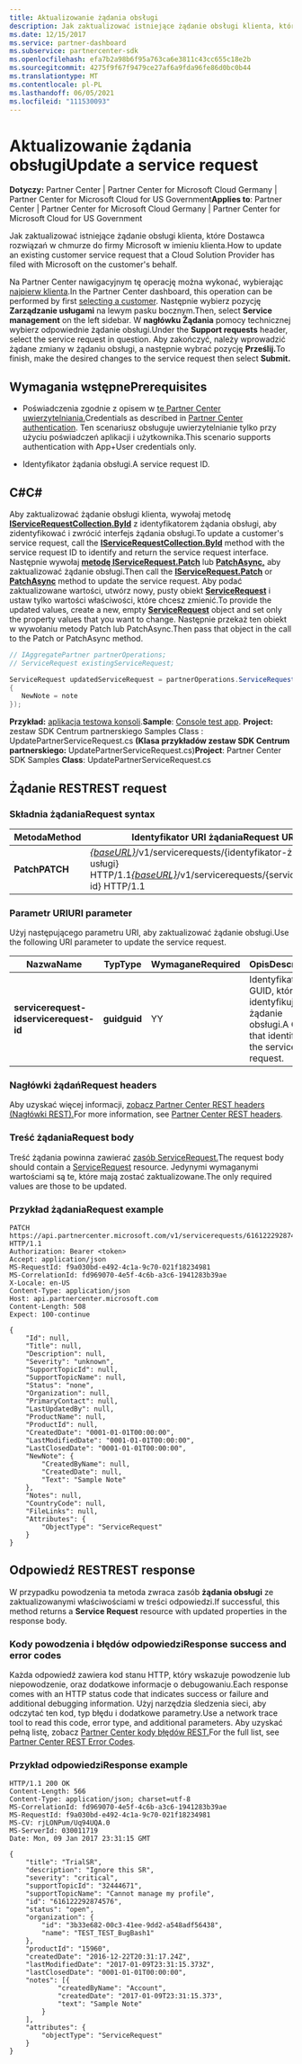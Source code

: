```yaml
---
title: Aktualizowanie żądania obsługi
description: Jak zaktualizować istniejące żądanie obsługi klienta, które Dostawca rozwiązań w chmurze do firmy Microsoft w imieniu klienta.
ms.date: 12/15/2017
ms.service: partner-dashboard
ms.subservice: partnercenter-sdk
ms.openlocfilehash: efa7b2a98b6f95a763ca6e3811c43cc655c18e2b
ms.sourcegitcommit: 4275f9f67f9479ce27af6a9fda96fe86d0bc0b44
ms.translationtype: MT
ms.contentlocale: pl-PL
ms.lasthandoff: 06/05/2021
ms.locfileid: "111530093"
---
```

# <a name="update-a-service-request"></a><span data-ttu-id="9bd0f-103">Aktualizowanie żądania obsługi</span><span class="sxs-lookup"><span data-stu-id="9bd0f-103">Update a service request</span></span>

<span data-ttu-id="9bd0f-104">**Dotyczy:** Partner Center | Partner Center for Microsoft Cloud Germany | Partner Center for Microsoft Cloud for US Government</span><span class="sxs-lookup"><span data-stu-id="9bd0f-104">**Applies to**: Partner Center | Partner Center for Microsoft Cloud Germany | Partner Center for Microsoft Cloud for US Government</span></span>

<span data-ttu-id="9bd0f-105">Jak zaktualizować istniejące żądanie obsługi klienta, które Dostawca rozwiązań w chmurze do firmy Microsoft w imieniu klienta.</span><span class="sxs-lookup"><span data-stu-id="9bd0f-105">How to update an existing customer service request that a Cloud Solution Provider has filed with Microsoft on the customer's behalf.</span></span>

<span data-ttu-id="9bd0f-106">Na Partner Center nawigacyjnym tę operację można wykonać, wybierając [najpierw klienta](get-a-customer-by-name.md).</span><span class="sxs-lookup"><span data-stu-id="9bd0f-106">In the Partner Center dashboard, this operation can be performed by first [selecting a customer](get-a-customer-by-name.md).</span></span> <span data-ttu-id="9bd0f-107">Następnie wybierz pozycję **Zarządzanie usługami** na lewym pasku bocznym.</span><span class="sxs-lookup"><span data-stu-id="9bd0f-107">Then, select **Service management** on the left sidebar.</span></span> <span data-ttu-id="9bd0f-108">W **nagłówku Żądania** pomocy technicznej wybierz odpowiednie żądanie obsługi.</span><span class="sxs-lookup"><span data-stu-id="9bd0f-108">Under the **Support requests** header, select the service request in question.</span></span> <span data-ttu-id="9bd0f-109">Aby zakończyć, należy wprowadzić żądane zmiany w żądaniu obsługi, a następnie wybrać pozycję **Prześlij.**</span><span class="sxs-lookup"><span data-stu-id="9bd0f-109">To finish, make the desired changes to the service request then select **Submit.**</span></span>

## <a name="prerequisites"></a><span data-ttu-id="9bd0f-110">Wymagania wstępne</span><span class="sxs-lookup"><span data-stu-id="9bd0f-110">Prerequisites</span></span>

- <span data-ttu-id="9bd0f-111">Poświadczenia zgodnie z opisem w [te Partner Center uwierzytelniania.](partner-center-authentication.md)</span><span class="sxs-lookup"><span data-stu-id="9bd0f-111">Credentials as described in [Partner Center authentication](partner-center-authentication.md).</span></span> <span data-ttu-id="9bd0f-112">Ten scenariusz obsługuje uwierzytelnianie tylko przy użyciu poświadczeń aplikacji i użytkownika.</span><span class="sxs-lookup"><span data-stu-id="9bd0f-112">This scenario supports authentication with App+User credentials only.</span></span>

- <span data-ttu-id="9bd0f-113">Identyfikator żądania obsługi.</span><span class="sxs-lookup"><span data-stu-id="9bd0f-113">A service request ID.</span></span>

## <a name="c"></a><span data-ttu-id="9bd0f-114">C\#</span><span class="sxs-lookup"><span data-stu-id="9bd0f-114">C\#</span></span>

<span data-ttu-id="9bd0f-115">Aby zaktualizować żądanie obsługi klienta, wywołaj metodę [**IServiceRequestCollection.ById**](/dotnet/api/microsoft.store.partnercenter.servicerequests.iservicerequestcollection.byid) z identyfikatorem żądania obsługi, aby zidentyfikować i zwrócić interfejs żądania obsługi.</span><span class="sxs-lookup"><span data-stu-id="9bd0f-115">To update a customer's service request, call the [**IServiceRequestCollection.ById**](/dotnet/api/microsoft.store.partnercenter.servicerequests.iservicerequestcollection.byid) method with the service request ID to identify and return the service request interface.</span></span> <span data-ttu-id="9bd0f-116">Następnie wywołaj [**metodę IServiceRequest.Patch**](/dotnet/api/microsoft.store.partnercenter.servicerequests.iservicerequest.patch) lub [**PatchAsync,**](/dotnet/api/microsoft.store.partnercenter.servicerequests.iservicerequest.patchasync) aby zaktualizować żądanie obsługi.</span><span class="sxs-lookup"><span data-stu-id="9bd0f-116">Then call the [**IServiceRequest.Patch**](/dotnet/api/microsoft.store.partnercenter.servicerequests.iservicerequest.patch) or [**PatchAsync**](/dotnet/api/microsoft.store.partnercenter.servicerequests.iservicerequest.patchasync) method to update the service request.</span></span> <span data-ttu-id="9bd0f-117">Aby podać zaktualizowane wartości, utwórz nowy, pusty obiekt [**ServiceRequest**](/dotnet/api/microsoft.store.partnercenter.models.servicerequests.servicerequest) i ustaw tylko wartości właściwości, które chcesz zmienić.</span><span class="sxs-lookup"><span data-stu-id="9bd0f-117">To provide the updated values, create a new, empty [**ServiceRequest**](/dotnet/api/microsoft.store.partnercenter.models.servicerequests.servicerequest) object and set only the property values that you want to change.</span></span> <span data-ttu-id="9bd0f-118">Następnie przekaż ten obiekt w wywołaniu metody Patch lub PatchAsync.</span><span class="sxs-lookup"><span data-stu-id="9bd0f-118">Then pass that object in the call to the Patch or PatchAsync method.</span></span>

``` csharp
// IAggregatePartner partnerOperations;
// ServiceRequest existingServiceRequest;

ServiceRequest updatedServiceRequest = partnerOperations.ServiceRequests.ById(existingServiceRequest.Id).Patch(new ServiceRequest
{
   NewNote = note
});
```

<span data-ttu-id="9bd0f-119">**Przykład:** [aplikacja testowa konsoli](console-test-app.md).</span><span class="sxs-lookup"><span data-stu-id="9bd0f-119">**Sample**: [Console test app](console-test-app.md).</span></span> <span data-ttu-id="9bd0f-120">**Project:** zestaw SDK Centrum partnerskiego Samples Class : UpdatePartnerServiceRequest.cs **(Klasa przykładów zestaw SDK Centrum partnerskiego:** UpdatePartnerServiceRequest.cs)</span><span class="sxs-lookup"><span data-stu-id="9bd0f-120">**Project**: Partner Center SDK Samples **Class**: UpdatePartnerServiceRequest.cs</span></span>

## <a name="rest-request"></a><span data-ttu-id="9bd0f-121">Żądanie REST</span><span class="sxs-lookup"><span data-stu-id="9bd0f-121">REST request</span></span>

### <a name="request-syntax"></a><span data-ttu-id="9bd0f-122">Składnia żądania</span><span class="sxs-lookup"><span data-stu-id="9bd0f-122">Request syntax</span></span>

| <span data-ttu-id="9bd0f-123">Metoda</span><span class="sxs-lookup"><span data-stu-id="9bd0f-123">Method</span></span>    | <span data-ttu-id="9bd0f-124">Identyfikator URI żądania</span><span class="sxs-lookup"><span data-stu-id="9bd0f-124">Request URI</span></span>                                                                                 |
|-----------|---------------------------------------------------------------------------------------------|
| <span data-ttu-id="9bd0f-125">**Patch**</span><span class="sxs-lookup"><span data-stu-id="9bd0f-125">**PATCH**</span></span> | <span data-ttu-id="9bd0f-126">[*{baseURL}*](partner-center-rest-urls.md)/v1/servicerequests/{identyfikator-żądania-usługi} HTTP/1.1</span><span class="sxs-lookup"><span data-stu-id="9bd0f-126">[*{baseURL}*](partner-center-rest-urls.md)/v1/servicerequests/{servicerequest-id} HTTP/1.1</span></span> |

### <a name="uri-parameter"></a><span data-ttu-id="9bd0f-127">Parametr URI</span><span class="sxs-lookup"><span data-stu-id="9bd0f-127">URI parameter</span></span>

<span data-ttu-id="9bd0f-128">Użyj następującego parametru URI, aby zaktualizować żądanie obsługi.</span><span class="sxs-lookup"><span data-stu-id="9bd0f-128">Use the following URI parameter to update the service request.</span></span>

| <span data-ttu-id="9bd0f-129">Nazwa</span><span class="sxs-lookup"><span data-stu-id="9bd0f-129">Name</span></span>                  | <span data-ttu-id="9bd0f-130">Typ</span><span class="sxs-lookup"><span data-stu-id="9bd0f-130">Type</span></span>     | <span data-ttu-id="9bd0f-131">Wymagane</span><span class="sxs-lookup"><span data-stu-id="9bd0f-131">Required</span></span> | <span data-ttu-id="9bd0f-132">Opis</span><span class="sxs-lookup"><span data-stu-id="9bd0f-132">Description</span></span>                                 |
|-----------------------|----------|----------|---------------------------------------------|
| <span data-ttu-id="9bd0f-133">**servicerequest-id**</span><span class="sxs-lookup"><span data-stu-id="9bd0f-133">**servicerequest-id**</span></span> | <span data-ttu-id="9bd0f-134">**guid**</span><span class="sxs-lookup"><span data-stu-id="9bd0f-134">**guid**</span></span> | <span data-ttu-id="9bd0f-135">Y</span><span class="sxs-lookup"><span data-stu-id="9bd0f-135">Y</span></span>        | <span data-ttu-id="9bd0f-136">Identyfikator GUID, który identyfikuje żądanie obsługi.</span><span class="sxs-lookup"><span data-stu-id="9bd0f-136">A GUID that identifies the service request.</span></span> |

### <a name="request-headers"></a><span data-ttu-id="9bd0f-137">Nagłówki żądań</span><span class="sxs-lookup"><span data-stu-id="9bd0f-137">Request headers</span></span>

<span data-ttu-id="9bd0f-138">Aby uzyskać więcej informacji, [zobacz Partner Center REST headers (Nagłówki REST).](headers.md)</span><span class="sxs-lookup"><span data-stu-id="9bd0f-138">For more information, see [Partner Center REST headers](headers.md).</span></span>

### <a name="request-body"></a><span data-ttu-id="9bd0f-139">Treść żądania</span><span class="sxs-lookup"><span data-stu-id="9bd0f-139">Request body</span></span>

<span data-ttu-id="9bd0f-140">Treść żądania powinna zawierać [zasób ServiceRequest.](service-request-resources.md)</span><span class="sxs-lookup"><span data-stu-id="9bd0f-140">The request body should contain a [ServiceRequest](service-request-resources.md) resource.</span></span> <span data-ttu-id="9bd0f-141">Jedynymi wymaganymi wartościami są te, które mają zostać zaktualizowane.</span><span class="sxs-lookup"><span data-stu-id="9bd0f-141">The only required values are those to be updated.</span></span>

### <a name="request-example"></a><span data-ttu-id="9bd0f-142">Przykład żądania</span><span class="sxs-lookup"><span data-stu-id="9bd0f-142">Request example</span></span>

```http
PATCH https://api.partnercenter.microsoft.com/v1/servicerequests/616122292874576 HTTP/1.1
Authorization: Bearer <token>
Accept: application/json
MS-RequestId: f9a030bd-e492-4c1a-9c70-021f18234981
MS-CorrelationId: fd969070-4e5f-4c6b-a3c6-1941283b39ae
X-Locale: en-US
Content-Type: application/json
Host: api.partnercenter.microsoft.com
Content-Length: 508
Expect: 100-continue

{
    "Id": null,
    "Title": null,
    "Description": null,
    "Severity": "unknown",
    "SupportTopicId": null,
    "SupportTopicName": null,
    "Status": "none",
    "Organization": null,
    "PrimaryContact": null,
    "LastUpdatedBy": null,
    "ProductName": null,
    "ProductId": null,
    "CreatedDate": "0001-01-01T00:00:00",
    "LastModifiedDate": "0001-01-01T00:00:00",
    "LastClosedDate": "0001-01-01T00:00:00",
    "NewNote": {
        "CreatedByName": null,
        "CreatedDate": null,
        "Text": "Sample Note"
    },
    "Notes": null,
    "CountryCode": null,
    "FileLinks": null,
    "Attributes": {
        "ObjectType": "ServiceRequest"
    }
}
```

## <a name="rest-response"></a><span data-ttu-id="9bd0f-143">Odpowiedź REST</span><span class="sxs-lookup"><span data-stu-id="9bd0f-143">REST response</span></span>

<span data-ttu-id="9bd0f-144">W przypadku powodzenia ta metoda zwraca zasób **żądania obsługi** ze zaktualizowanymi właściwościami w treści odpowiedzi.</span><span class="sxs-lookup"><span data-stu-id="9bd0f-144">If successful, this method returns a **Service Request** resource with updated properties in the response body.</span></span>

### <a name="response-success-and-error-codes"></a><span data-ttu-id="9bd0f-145">Kody powodzenia i błędów odpowiedzi</span><span class="sxs-lookup"><span data-stu-id="9bd0f-145">Response success and error codes</span></span>

<span data-ttu-id="9bd0f-146">Każda odpowiedź zawiera kod stanu HTTP, który wskazuje powodzenie lub niepowodzenie, oraz dodatkowe informacje o debugowaniu.</span><span class="sxs-lookup"><span data-stu-id="9bd0f-146">Each response comes with an HTTP status code that indicates success or failure and additional debugging information.</span></span> <span data-ttu-id="9bd0f-147">Użyj narzędzia śledzenia sieci, aby odczytać ten kod, typ błędu i dodatkowe parametry.</span><span class="sxs-lookup"><span data-stu-id="9bd0f-147">Use a network trace tool to read this code, error type, and additional parameters.</span></span> <span data-ttu-id="9bd0f-148">Aby uzyskać pełną listę, zobacz [Partner Center kody błędów REST.](error-codes.md)</span><span class="sxs-lookup"><span data-stu-id="9bd0f-148">For the full list, see [Partner Center REST Error Codes](error-codes.md).</span></span>

### <a name="response-example"></a><span data-ttu-id="9bd0f-149">Przykład odpowiedzi</span><span class="sxs-lookup"><span data-stu-id="9bd0f-149">Response example</span></span>

```http
HTTP/1.1 200 OK
Content-Length: 566
Content-Type: application/json; charset=utf-8
MS-CorrelationId: fd969070-4e5f-4c6b-a3c6-1941283b39ae
MS-RequestId: f9a030bd-e492-4c1a-9c70-021f18234981
MS-CV: rjLONPum/Uq94UQA.0
MS-ServerId: 030011719
Date: Mon, 09 Jan 2017 23:31:15 GMT

{
    "title": "TrialSR",
    "description": "Ignore this SR",
    "severity": "critical",
    "supportTopicId": "32444671",
    "supportTopicName": "Cannot manage my profile",
    "id": "616122292874576",
    "status": "open",
    "organization": {
        "id": "3b33e682-00c3-41ee-9dd2-a548adf56438",
        "name": "TEST_TEST_BugBash1"
    },
    "productId": "15960",
    "createdDate": "2016-12-22T20:31:17.24Z",
    "lastModifiedDate": "2017-01-09T23:31:15.373Z",
    "lastClosedDate": "0001-01-01T00:00:00",
    "notes": [{
            "createdByName": "Account",
            "createdDate": "2017-01-09T23:31:15.373",
            "text": "Sample Note"
        }
    ],
    "attributes": {
        "objectType": "ServiceRequest"
    }
}
```
